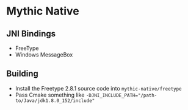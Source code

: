 # Mythic Native

## JNI Bindings

* FreeType
* Windows MessageBox 

## Building

* Install the Freetype 2.8.1 source code into `mythic-native/freetype`
* Pass Cmake something like `-DJNI_INCLUDE_PATH="/path-to/Java/jdk1.8.0_152/include"`

